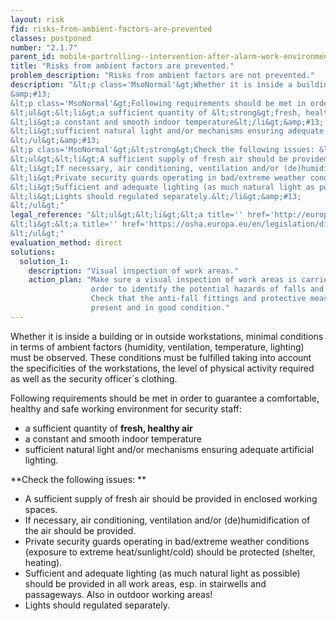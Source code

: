 ```yaml
---
layout: risk
fid: risks-from-ambient-factors-are-prevented
classes: postponed
number: "2.1.7"
parent_id: mobile-partrolling--intervention-after-alarm-work-environment-site-related
title: "Risks from ambient factors are prevented."
problem_description: "Risks from ambient factors are not prevented."
description: "&lt;p class='MsoNormal'&gt;Whether it is inside a building or in outside workstations, minimal conditions in terms of ambient factors (humidity, ventilation, temperature, lighting) must be observed. These conditions must be fulfilled taking into account the specificities of the workstations, the level of physical activity required as well as the security officer´s clothing.&lt;/p&gt;&amp;#13;
&amp;#13;
&lt;p class='MsoNormal'&gt;Following requirements should be met in order to guarantee a comfortable, healthy and safe working environment for security staff:&lt;/p&gt;&amp;#13;
&lt;ul&gt;&lt;li&gt;a sufficient quantity of &lt;strong&gt;fresh, healthy air&lt;/strong&gt;&lt;/li&gt;&amp;#13;
&lt;li&gt;a constant and smooth indoor temperature&lt;/li&gt;&amp;#13;
&lt;li&gt;sufficient natural light and/or mechanisms ensuring adequate artificial lighting.&lt;/li&gt;&amp;#13;
&lt;/ul&gt;&amp;#13;
&lt;p class='MsoNormal'&gt;&lt;strong&gt;Check the following issues: &lt;/strong&gt;&lt;/p&gt;&amp;#13;
&lt;ul&gt;&lt;li&gt;A sufficient supply of fresh air should be provided in enclosed working spaces.&lt;/li&gt;&amp;#13;
&lt;li&gt;If necessary, air conditioning, ventilation and/or (de)humidification of the air should be provided.&lt;/li&gt;&amp;#13;
&lt;li&gt;Private security guards operating in bad/extreme weather conditions (exposure to extreme heat/sunlight/cold) should be protected (shelter, heating).&lt;/li&gt;&amp;#13;
&lt;li&gt;Sufficient and adequate lighting (as much natural light as possible) should be provided in all work areas, esp. in stairwells and passageways. Also in outdoor working areas!&lt;/li&gt;&amp;#13;
&lt;li&gt;Lights should regulated separately.&lt;/li&gt;&amp;#13;
&lt;/ul&gt;"
legal_reference: "&lt;ul&gt;&lt;li&gt;&lt;a title='' href='http://europa.eu/legislation_summaries/employment_and_social_policy/health_hygiene_safety_at_work/c11113_en.htm' rel='nofollow' target='_blank'&gt;89/391/CEE Implementing measures to improve the health and safety of workers (framework directive).&lt;/a&gt;&lt;/li&gt;&amp;#13;
&lt;li&gt;&lt;a title='' href='https://osha.europa.eu/en/legislation/directives/workplaces-equipment-signs-personal-protective-equipment/osh-directives/2' rel='nofollow' target='_blank'&gt;89/654/EEC Directive on the minimum safety and health requirements for the workplace&lt;/a&gt;.&lt;/li&gt;&amp;#13;
&lt;/ul&gt;"
evaluation_method: direct
solutions:
  solution_1:
    description: "Visual inspection of work areas."
    action_plan: "Make sure a visual inspection of work areas is carried out in
                  order to identify the potential hazards of falls and slips.
                  Check that the anti-fall fittings and protective measures are
                  present and in good condition."
---
```

Whether it is inside a building or in outside workstations, minimal conditions
in terms of ambient factors (humidity, ventilation, temperature, lighting)
must be observed. These conditions must be fulfilled taking into account the
specificities of the workstations, the level of physical activity required as
well as the security officer´s clothing.

Following requirements should be met in order to guarantee a comfortable,
healthy and safe working environment for security staff:

  * a sufficient quantity of **fresh, healthy air**
  * a constant and smooth indoor temperature
  * sufficient natural light and/or mechanisms ensuring adequate artificial lighting.

**Check the following issues: **

  * A sufficient supply of fresh air should be provided in enclosed working spaces.
  * If necessary, air conditioning, ventilation and/or (de)humidification of the air should be provided.
  * Private security guards operating in bad/extreme weather conditions (exposure to extreme heat/sunlight/cold) should be protected (shelter, heating).
  * Sufficient and adequate lighting (as much natural light as possible) should be provided in all work areas, esp. in stairwells and passageways. Also in outdoor working areas!
  * Lights should regulated separately.


